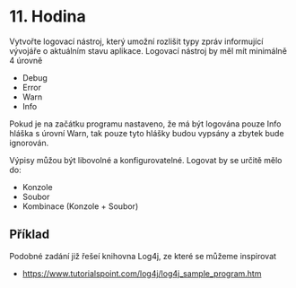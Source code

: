 # 11. Hodina

Vytvořte logovací nástroj, který umožní rozlišit typy zpráv informující vývojáře o aktuálním stavu aplikace. Logovací nástroj by měl mít minimálně 4 úrovně

 - Debug
 - Error
 - Warn
 - Info

Pokud je na začátku programu nastaveno, že má být logována pouze Info hláška s úrovní Warn, tak pouze tyto hlášky budou vypsány a zbytek bude ignorován.

Výpisy můžou být libovolné a konfigurovatelné. Logovat by se určitě mělo do:
 - Konzole
 - Soubor
 - Kombinace (Konzole + Soubor)

## Příklad
Podobné zadání již řešeí knihovna Log4j, ze které se můžeme inspirovat
 - https://www.tutorialspoint.com/log4j/log4j_sample_program.htm
